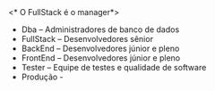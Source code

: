 <Projeto Borboleta>
<* O FullStack é o manager*>

* Dba – Administradores de banco de dados 
* FullStack – Desenvolvedores sênior 
* BackEnd – Desenvolvedores júnior e pleno 
* FrontEnd – Desenvolvedores júnior e pleno 
* Tester – Equipe de testes e qualidade de software
* Produção - 